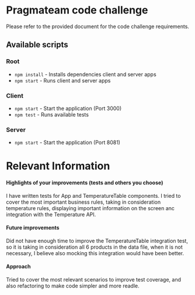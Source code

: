 # Pragmateam code challenge

Please refer to the provided document for the code challenge requirements. 

## Available scripts

### Root
- `npm install` - Installs dependencies client and server apps
- `npm start` - Runs client and server apps

### Client
- `npm start` - Start the application (Port 3000)
- `npm test` - Runs available tests

### Server
- `npm start` - Start the application (Port 8081)

# Relevant Information

#### Highlights of your improvements (tests and others you choose)
I have written tests for App and TemperatureTable components. I tried to cover the most important business rules, taking in consideration temperature rules, displaying important information on the screen anc integration with the Temperature API.
#### Future improvements
Did not have enough time to improve the TemperatureTable integration test, so it is taking in consideration all 6 products in the data file, when it is not necessary, I believe also mocking this integration would have been better.
#### Approach
Tried to cover the most relevant scenarios to improve test coverage, and also refactoring to make code simpler and more readle. 
